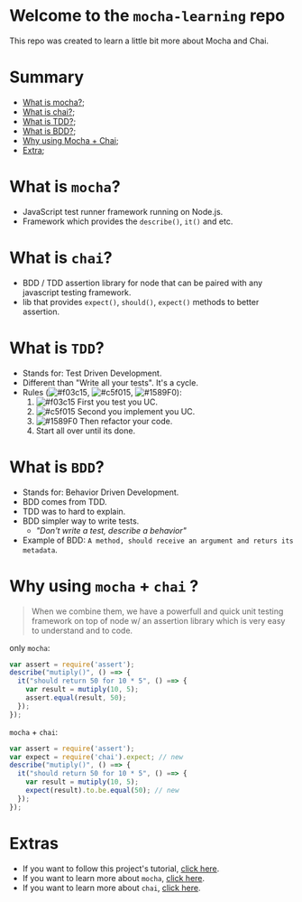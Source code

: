 # Welcome to the `mocha-learning` repo
This repo was created to learn a little bit more about Mocha and Chai.

# Summary
- [What is mocha?](https://github.com/LuisValgoi/mocha-learning#what-is-mocha);
- [What is chai?](https://github.com/LuisValgoi/mocha-learning#what-is-chai);
- [What is TDD?](https://github.com/LuisValgoi/mocha-learning#what-is-tdd);
- [What is BDD?](https://github.com/LuisValgoi/mocha-learning#what-is-bdd);
- [Why using Mocha + Chai](https://github.com/LuisValgoi/mocha-learning#why-using-mocha-+-chai-);
- [Extra](https://github.com/LuisValgoi/mocha-learning#extra);

# What is `mocha`?
- JavaScript test runner framework running on Node.js.
- Framework which provides the `describe()`, `it()` and etc.

# What is `chai`?
- BDD / TDD assertion library for node that can be paired with any javascript testing framework.
- lib that provides `expect()`, `should()`, `expect()` methods to better assertion.

# What is `TDD`?
- Stands for: Test Driven Development.
- Different than "Write all your tests". It's a cycle.
- Rules (![#f03c15](https://placehold.it/15/f03c15/000000?text=+), ![#c5f015](https://placehold.it/15/c5f015/000000?text=+), ![#1589F0](https://placehold.it/15/1589F0/000000?text=+)): 
    1. ![#f03c15](https://placehold.it/15/f03c15/000000?text=+) First you test you UC.
    2. ![#c5f015](https://placehold.it/15/c5f015/000000?text=+) Second you implement you UC.
    3. ![#1589F0](https://placehold.it/15/1589F0/000000?text=+) Then refactor your code. 
    4. Start all over until its done.

# What is `BDD`?
- Stands for: Behavior Driven Development.
- BDD comes from TDD.
- TDD was to hard to explain.
- BDD simpler way to write tests.
  - _"Don't write a test, describe a behavior"_
- Example of BDD: `A method, should receive an argument and returs its metadata`.

# Why using `mocha` + `chai` ?
> When we combine them, we have a powerfull and quick unit testing framework on top of node w/ an assertion library which is very easy to understand and to code.

only `mocha`:
```javascript
var assert = require('assert');
describe("mutiply()", () ==> {
  it("should return 50 for 10 * 5", () ==> {
    var result = mutiply(10, 5);
    assert.equal(result, 50);
  });
});
```

`mocha` + `chai`:
```javascript
var assert = require('assert');
var expect = require('chai').expect; // new
describe("mutiply()", () ==> {
  it("should return 50 for 10 * 5", () ==> {
    var result = mutiply(10, 5);
    expect(result).to.be.equal(50); // new
  });
});
```
# Extras
- If you want to follow this project's tutorial, [click here](https://github.com/LuisValgoi/mocha-learning/blob/master/TUTORIAL.md).
- If you want to learn more about `mocha`, [click here](https://github.com/LuisValgoi/mocha-learning/blob/master/MOCHA.md).
- If you want to learn more about `chai`, [click here](https://github.com/LuisValgoi/mocha-learning/blob/master/CHAI.md).